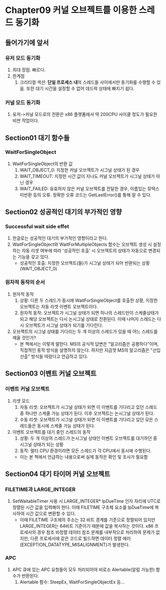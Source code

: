 # Chapter09 커널 오브젝트를 이용한 스레드 동기화
## 들어가기에 앞서
### 유저 모드 동기화
1. 최대 장점: 빠르다.
2. 한계점
    1) 크리티컬 섹션: **단일 프로세스 내**의 스레드들 사이에서만 동기화를 수행할 수 있음. 또한 대기 시간을 설정할 수 없어 데드락 상태에 빠지기 쉽다.

### 커널 모드 동기화
1. 유저->커널 모드로의 전환은 x86 플랫폼에서 약 200CPU 사이클 정도가 필요한 비싼 작업이다.

## Section01 대기 함수들
### WaitForSingleObject
1. WaitForSingleObject의 반환 값
    1) WAIT_OBJECT_0: 지정한 커널 오브젝트가 시그널 상태가 된 경우
    2) WAIT_TIMEOUT: 지정한 시간 값이 지나도 커널 오브젝트가 시그널 상태가 아닌 경우
    3) WAIT_FAILED: 유효하지 않은 커널 오브젝트를 전달한 경우, 이름있는 뮤텍스 미반환 등의 오류. 정확한 오류 코드는 GetLastError()를 통해 알 수 있다.

## Section02 성공적인 대기의 부가적인 영향
### Successful wait side effet
1. 한글로는 성공적인 대기의 부가적인 영향이라고 한다.
2. WaitForSingleObject와 WaitForMultipleObjects 함수는 오브젝트 생성 시 설정하는 자동 리셋 여부에 따라 '성공적인 호출' 시 오브젝트의 상태가 자동으로 변경되는 기능을 갖고 있다.
    * 성공적인 호출: 지정한 오브젝트(들)가 시그널 상태가 되어 반환되는 상황(WAIT_OBJECT_0)

### 원자적 동작의 순서
1. 원자적 동작
    1) 상황: 다른 두 스레드가 동시에 WaitForSingleObject를 호출한 상황, 지정한 오브젝트는 자동 리셋 이벤트 오브젝트이다.
    2) 원자적 동작: 오브젝트가 시그널 상태가 되면 하나의 스레드만이 스케줄상태가 되고 해당 오브젝트는 다시 논시그널 상태로 전환된다. 이때 나머지 스레드는 다시 오브젝트가 시그널 상태가 되기를 기다린다.
2. 오브젝트의 시그널 상태를 기다리는 두 개 이상의 스레드가 있을 때 어느 스레드를 깨울 것인가?
    * 본 책에서는 이렇게 말한다. MS의 공식적 답변은 "알고리즘은 공평하다"이며, 직접적인 동작 방식을 설명하지 않는다. 하지만 지금껏 MS의 알고리즘은 "선입선출" 방식을 따랐다고 언급하고 있다.

## Section03 이벤트 커널 오브젝트
### 이벤트 커널 오브젝트
1. 리셋 모드
    1) 자동 리셋: 오브젝트가 시그널 상태가 되면 이 이벤트를 기다리고 있던 스레드 중 하나만 스케줄 가능 상태가 된다. 이후 오브젝트는 논시그널 상태가 된다.
    2) 수동 리셋: 오브젝트가 시그널 상태가 되면 이 이벤트를 기다리고 있던 모든 스레드들은 동시에 스케줄 가능 상태가 된다.
2. 이벤트 오브젝트를 대기 중인 스레드의 동작
    1) 상황: 두 개 이상의 스레드가 논시그널 상태인 이벤트 오브젝트를 대기하던 중 시그널 상태가 되는 상황
    2) 동작: 멀티 CPU 환경이라면 모든 스레드가 각 CPU에서 동시에 수행된다.
    * 이는 본 책에서 언급하는 내용으로써 실제 동작은 확인 및 조사가 필요함

## Section04 대기 타이머 커널 오브젝트
### FILETIME과 LARGE_INTEGER
1. SetWaitableTimer 사용 시 LARGE_INTEGER* lpDueTime 인자 자리에 UTC로 정렬된 시간 값을 입력해야 한다. 이때 FILETIME 구조체 요소를 lpDueTime에 복사하여 시간 값으로 변환할 수 있다.
    * 이때 FILETIME 구조체의 주소는 32 비트 경계를 기준으로 정렬되어 있지만 LARGE_INTEGER는 64비트 기준이기 때문에 값을 복사하는 것이다. x86 프로세서의 경우 참조 비정렬 데이터 참조 문제를 내부적으로 처리하여 문제가 없지만, 다른 프로세서에 같은 코드로 빌드하면 데이터 정렬 에러(EXCEPTION_DATATYPE_MISALIGNMENT)가 발생한다.

### APC
1. APC 큐에 있는 APC 요청들이 모두 처리되어야 비로소 Alertable(알림 가능한) 함수가 반환된다.
    1) Alertable 함수: SleepEx, WaitForSingleObjectEx 등...
